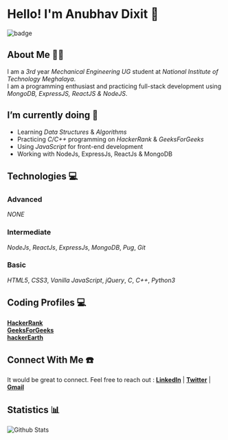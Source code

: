 # Hello! I'm Anubhav Dixit 👋

![badge](https://komarev.com/ghpvc/?username=Anubhavdxt)

## About Me 👨‍💻

I am a _3rd_ year _Mechanical Engineering UG_ student at _National Institute of Technology Meghalaya_.  
I am a programming enthusiast and practicing full-stack development using _MongoDB, ExpressJS, ReactJS & NodeJS_.

## I’m currently doing 🌱

- Learning _Data Structures_ & _Algorithms_
- Practicing _C/C++_ programming on _HackerRank_ & _GeeksForGeeks_
- Using _JavaScript_ for front-end development
- Working with NodeJs, ExpressJs, ReactJs & MongoDB

## Technologies 💻

### Advanced

_NONE_

### Intermediate

_NodeJs_, _ReactJs_, _ExpressJs_, _MongoDB_, _Pug_, _Git_

### Basic

_HTML5_, _CSS3_, _Vanilla JavaScript_, _jQuery_, _C_, _C++_, _Python3_

## Coding Profiles 💻

[**HackerRank**](https://www.hackerrank.com/Anubhavdxt)  
[**GeeksForGeeks**](https://auth.geeksforgeeks.org/user/anubhavdxt/profile)  
[**hackerEarth**](http://www.hackerearth.com/@anubhavdxt)

## Connect With Me ☎️

It would be great to connect. Feel free to reach out : [**LinkedIn**](https://www.linkedin.com/in/anubhavdxt/) | [**Twitter**](https://twitter.com/Anubhavdxtdev) | [**Gmail**](anubhavdxt46@gmail.com)

## Statistics 📊

![Github Stats](https://github-readme-stats.vercel.app/api?username=Anubhavdxt&show_icons=true&theme=radical)

<!--

- 🔭 I’m currently working on ...
- 👯 I’m looking to collaborate on ...
- 🤔 I’m looking for help with ...
- 💬 Ask me about ...
- 📫 How to reach me: ...
- 😄 Pronouns: ...
- ⚡ Fun fact: ...

Projects:
1.
2.

Statistics
 -->

